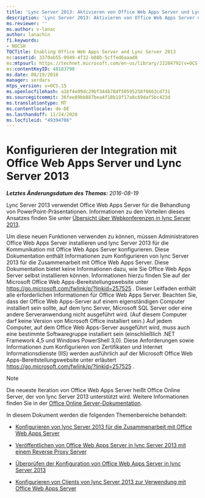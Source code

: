 ```yaml
---
title: 'Lync Server 2013: Aktivieren von Office Web Apps Server und Lync Server 2013'
description: 'Lync Server 2013: Aktivieren von Office Web Apps Server und lync Server 2013'
ms.reviewer: ''
ms.author: v-lanac
author: lanachin
f1.keywords:
- NOCSH
TOCTitle: Enabling Office Web Apps Server and Lync Server 2013
ms:assetid: 3370ab55-9949-4f32-b88b-5cffed6aaad8
ms:mtpsurl: https://technet.microsoft.com/en-us/library/JJ204792(v=OCS.15)
ms:contentKeyID: 48183790
ms.date: 08/19/2016
manager: serdars
mtps_version: v=OCS.15
ms.openlocfilehash: a1bf4e09dc29bf344b78df50595258f0663cd731
ms.sourcegitcommit: 36fee89bb887bea4f18b19f17a8c69daf5bc423d
ms.translationtype: MT
ms.contentlocale: de-DE
ms.lasthandoff: 11/24/2020
ms.locfileid: "49394706"
---
```

# <a name="configuring-integration-with-office-web-apps-server-and-lync-server-2013"></a>Konfigurieren der Integration mit Office Web Apps Server und Lync Server 2013

<div data-xmlns="http://www.w3.org/1999/xhtml">

<div class="topic" data-xmlns="http://www.w3.org/1999/xhtml" data-msxsl="urn:schemas-microsoft-com:xslt" data-cs="https://msdn.microsoft.com/">

<div data-asp="https://msdn2.microsoft.com/asp">



</div>

<div id="mainSection">

<div id="mainBody">

<span> </span>

_**Letztes Änderungsdatum des Themas:** 2016-08-19_

Lync Server 2013 verwendet Office Web Apps Server für die Behandlung von PowerPoint-Präsentationen. Informationen zu den Vorteilen dieses Ansatzes finden Sie unter [Übersicht über Webkonferenzen in lync Server 2013](lync-server-2013-web-conferencing-overview.md).

Um diese neuen Funktionen verwenden zu können, müssen Administratoren Office Web Apps Server installieren und lync Server 2013 für die Kommunikation mit Office Web Apps Server konfigurieren. Diese Dokumentation enthält Informationen zum Konfigurieren von lync Server 2013 für die Zusammenarbeit mit Office Web Apps Server. Diese Dokumentation bietet keine Informationen dazu, wie Sie Office Web Apps Server selbst installieren können. Informationen hierzu finden Sie auf der Microsoft Office Web Apps-Bereitstellungswebsite unter <https://go.microsoft.com/fwlink/p/?linkid=257525> . Dieser Leitfaden enthält alle erforderlichen Informationen für Office Web Apps Server. Beachten Sie, dass der Office Web Apps-Server auf einem eigenständigen Computer installiert sein sollte, auf dem lync Server, Microsoft SQL Server oder eine andere Serveranwendung nicht ausgeführt wird. (Auf diesem Computer darf keine Version von Microsoft Office installiert sein.) Auf jedem Computer, auf dem Office Web Apps-Server ausgeführt wird, muss auch eine bestimmte Softwaregruppe installiert sein (einschließlich .NET Framework 4,5 und Windows PowerShell 3,0). Diese Anforderungen sowie Informationen zum Konfigurieren von Zertifikaten und Internet Informationsdienste (IIS) werden ausführlich auf der Microsoft Office Web Apps-Bereitstellungswebsite unter erläutert <https://go.microsoft.com/fwlink/p/?linkid=257525> .

<div>


> [!NOTE]  
> Die neueste Iteration von Office Web Apps Server heißt Office Online Server, der von lync Server 2013 unterstützt wird. Weitere Informationen finden Sie in der <A href="https://technet.microsoft.com/library/jj219456(v=office.16).aspx">Office Online Server-Dokumentation</A>.



</div>

In diesem Dokument werden die folgenden Themenbereiche behandelt:

  - [Konfigurieren von lync Server 2013 für die Zusammenarbeit mit Office Web Apps Server](lync-server-2013-configuring-lync-server-2013-to-work-with-office-web-apps-server.md)

  - [Veröffentlichen von Office Web Apps Server in lync Server 2013 mit einem Reverse Proxy Server](lync-server-2013-publishing-office-web-apps-server-using-a-reverse-proxy-server.md)

  - [Überprüfen der Konfiguration von Office Web Apps Server in lync Server 2013](lync-server-2013-validating-the-configuration-of-office-web-apps-server.md)

  - [Konfigurieren von Clients von lync Server 2013 zur Verwendung mit Office Web Apps Server](lync-server-2013-configuring-clients-for-use-with-office-web-apps-server.md)

</div>

<span> </span>

</div>

</div>

</div>

